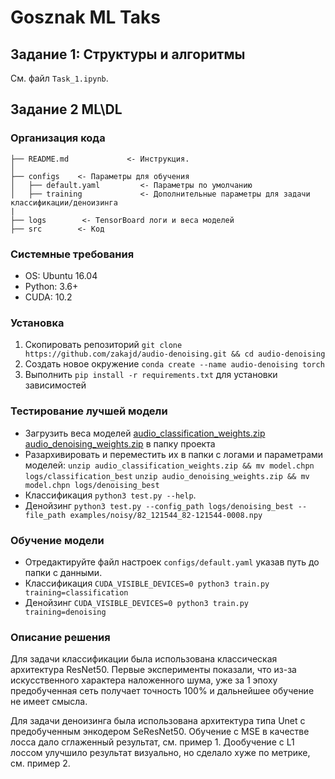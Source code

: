 # Gosznak ML Taks

## Задание 1: Структуры и алгоритмы
См. файл `Task_1.ipynb`.

## Задание 2 ML\DL

### Организация кода
    ├── README.md             <- Инструкция.
    │
    ├── configs    <- Параметры для обучения
    │   ├── default.yaml         <- Параметры по умолчанию
    │   ├── training             <- Дополнительные параметры для задачи классификации/деноизинга 
    |
    ├── logs        <- TensorBoard логи и веса моделей
    ├── src        <- Код

### Системные требования
* OS: Ubuntu 16.04
* Python: 3.6+
* CUDA: 10.2

<!-- Обучение проводилось на Tesla V100 -->

### Установка
1. Скопировать репозиторий `git clone https://github.com/zakajd/audio-denoising.git && cd audio-denoising`
2. Создать новое окружение `conda create --name audio-denoising torch`
3. Выполнить `pip install -r requirements.txt` для установки зависимостей


### Тестирование лучшей модели
* Загрузить веса моделей [audio_classification_weights.zip](https://drive.google.com/file/d/1UEjq1AO8C7GSpC0e6WPtnqMfplab0-op/view?usp=sharing) [audio_denoising_weights.zip](https://drive.google.com/file/d/1MheJsOTZ_9hmCQGJ6gRC3lOHXIS1aIPf/view?usp=sharing) в папку проекта
* Разархивировать и переместить их в папки с логами и параметрами моделей: `unzip audio_classification_weights.zip && mv model.chpn logs/classification_best` `unzip audio_denoising_weights.zip && mv model.chpn logs/denoising_best`
* Классификация `python3 test.py --help`. 
* Денойзинг `python3 test.py --config_path logs/denoising_best --file_path examples/noisy/82_121544_82-121544-0008.npy`

### Обучение модели
* Отредактируйте файл настроек `configs/default.yaml` указав путь до папки с данными.
* Классификация `CUDA_VISIBLE_DEVICES=0 python3 train.py training=classification`
* Денойзинг `CUDA_VISIBLE_DEVICES=0 python3 train.py training=denoising`

### Описание решения
Для задачи классификации была использована классическая архитектура ResNet50. Первые эксперименты показали, что из-за искусственного характера наложенного шума, уже за 1 эпоху предобученная сеть получает точность 100% и дальнейшее обучение не имеет смысла.

Для задачи деноизинга была использована архитектура типа Unet с предобученным энкодером SeResNet50. Обучение с MSE в качестве лосса дало сглаженный результат, см. пример 1. Дообучение с L1 лоссом улучшило результат визуально, но сделало хуже по метрике, см. пример 2.